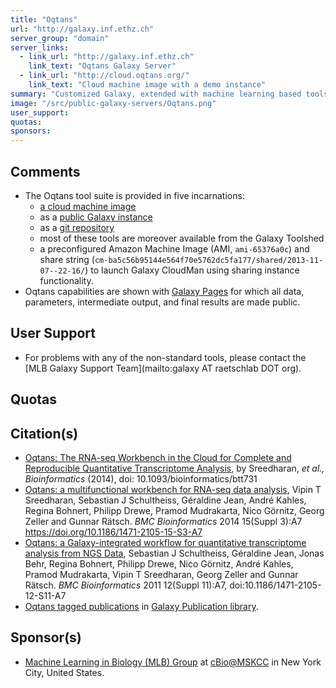 ```yaml
---
title: "Oqtans"
url: "http://galaxy.inf.ethz.ch"
server_group: "domain"
server_links: 
  - link_url: "http://galaxy.inf.ethz.ch"
    link_text: "Oqtans Galaxy Server"
  - link_url: "http://cloud.oqtans.org/"
    link_text: "Cloud machine image with a demo instance"
summary: "Customized Galaxy, extended with machine learning based tools for sequence and tiling array data analysis. "
image: "/src/public-galaxy-servers/Oqtans.png"
user_support: 
quotas: 
sponsors: 
---
```


## Comments

* The Oqtans tool suite is provided in five incarnations:
  * [a cloud machine image](http://cloud.oqtans.org/)
  * as a [public Galaxy instance](http://galaxy.inf.ethz.ch)
  * as a [git repository](http://oqtans.org/git)
  * most of these tools are moreover available from the Galaxy Toolshed
  * a preconfigured Amazon Machine Image (AMI, `ami-65376a0c`) and share string (`cm-ba5c56b95144e564f70e5762dc5fa177/shared/2013-11-07--22-16/`) to launch Galaxy CloudMan using sharing instance functionality.
* Oqtans capabilities are shown with [Galaxy Pages](http://oqtans.org/usecases) for which all data, parameters, intermediate output, and final results are made public.<br />

## User Support

* For problems with any of the non-standard tools, please contact the [MLB Galaxy Support Team](mailto:galaxy AT raetschlab DOT org).

## Quotas


## Citation(s)

* [Oqtans: The RNA-seq Workbench in the Cloud for Complete and Reproducible Quantitative Transcriptome Analysis](http://bioinformatics.oxfordjournals.org/content/early/2014/01/10/bioinformatics.btt731.abstract?keytype=ref&ijkey=u23qkvDAUTdBog1), by Sreedharan, *et al.,* *Bioinformatics* (2014), doi: 10.1093/bioinformatics/btt731
* [Oqtans: a multifunctional workbench for RNA-seq data analysis](https://doi.org/10.1186/1471-2105-15-S3-A7), Vipin T Sreedharan, Sebastian J Schultheiss, Géraldine Jean, André Kahles, Regina Bohnert, Philipp Drewe, Pramod Mudrakarta, Nico Görnitz, Georg Zeller and Gunnar Rätsch. *BMC Bioinformatics* 2014 15(Suppl 3):A7
https://doi.org/10.1186/1471-2105-15-S3-A7
* [Oqtans: a Galaxy-integrated workflow for quantitative transcriptome analysis from NGS Data](https://doi.org/10.1186/1471-2105-12-S11-A7), Sebastian J Schultheiss, Géraldine Jean, Jonas Behr, Regina Bohnert, Philipp Drewe, Nico Görnitz, André Kahles, Pramod Mudrakarta, Vipin T Sreedharan, Georg Zeller and Gunnar Rätsch. *BMC Bioinformatics* 2011 12(Suppl 11):A7, doi:10.1186/1471-2105-12-S11-A7
* [Oqtans tagged publications](https://www.zotero.org/groups/1732893/galaxy/items/tag/%3EOqtans) in [Galaxy Publication library](/src/publication-library/index.md).

## Sponsor(s)

* [Machine Learning in Biology (MLB) Group](http://cbio.mskcc.org/research/ratsch-research-group/) at [cBio@MSKCC](http://cbio.mskcc.org/) in New York City, United States.
